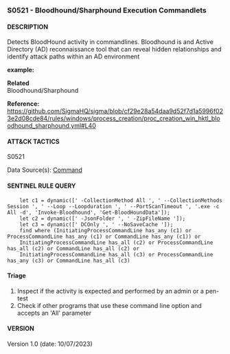 ### S0521 - Bloodhound/Sharphound Execution Commandlets 


####  DESCRIPTION  
Detects BloodHound activity in commandlines. Bloodhound is and Active Directory (AD) reconnaissance tool that can reveal hidden relationships and identify attack paths within an AD environment    

**example:**  
 


**Related**  
Bloodhound/Sharphound       


**Reference:**  
https://github.com/SigmaHQ/sigma/blob/cf29e28a54daa9d52f7d1a5996f023e2d08cde84/rules/windows/process_creation/proc_creation_win_hktl_bloodhound_sharphound.yml#L40     


####  ATT&CK TACTICS  
S0521    

Data Source(s): [Command](https://attack.mitre.org/datasources/DS001/)


#### SENTINEL RULE QUERY   

~~~
	let c1 = dynamic([' -CollectionMethod All ', ' --CollectionMethods Session ', ' --Loop --Loopduration ', ' --PortScanTimeout ', '.exe -c All -d', 'Invoke-Bloodhound', 'Get-BloodHoundData']);
    let c2 = dynamic([' -JsonFolder ', ' -ZipFileName ']);
    let c3 = dynamic([' DCOnly ', ' --NoSaveCache ']);
    find where (InitiatingProcessCommandLine has_any (c1) or ProcessCommandLine has_any (c1) or CommandLine has_any (c1)) or 
    InitiatingProcessCommandLine has_all (c2) or ProcessCommandLine has_all (c2) or CommandLine has_all (c2) or 
    InitiatingProcessCommandLine has_all (c3) or ProcessCommandLine has_any (c3) or CommandLine has_all (c3)   
~~~


#### Triage  

1. Inspect if the activity is expected and performed by an admin or a pen-test  
2. Check if other programs that use these command line option and accepts an 'All' parameter 


#### VERSION  
Version 1.0 (date: 10/07/2023)  
